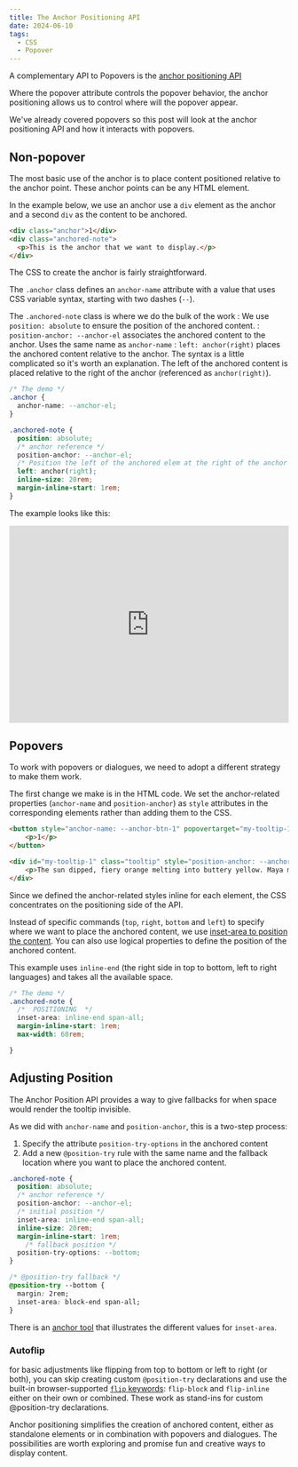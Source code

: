 ```yaml
---
title: The Anchor Positioning API
date: 2024-06-10
tags:
  - CSS
  - Popover
---
```


A complementary API to Popovers is the [anchor positioning API](https://developer.chrome.com/blog/anchor-positioning-api)

Where the popover attribute controls the popover behavior, the anchor positioning allows us to control where will the popover appear.

We've already covered popovers so this post will look at the anchor positioning API and how it interacts with popovers.

## Non-popover

The most basic use of the anchor is to place content positioned relative to the anchor point. These anchor points can be any HTML element.

In the example below, we use an anchor use a `div` element as the anchor and a second `div` as the content to be anchored.

```html
<div class="anchor">1</div>
<div class="anchored-note">
  <p>This is the anchor that we want to display.</p>
</div>
```

The CSS to create the anchor is fairly straightforward.

The `.anchor` class defines an `anchor-name` attribute with a value that uses CSS variable syntax, starting with two dashes (`--`).

The `.anchored-note` class is where we do the bulk of the work
: We use `position: absolute` to ensure the position of the anchored content.
: `position-anchor: --anchor-el` associates the anchored content to the anchor. Uses the same name as `anchor-name`
: `left: anchor(right)` places the anchored content relative to the anchor. The syntax is a little complicated so it's worth an explanation. The left of the anchored content is placed relative to the right of the anchor (referenced as `anchor(right)`).

```css
/* The demo */
.anchor {
  anchor-name: --anchor-el;
}

.anchored-note {
  position: absolute;
  /* anchor reference */
  position-anchor: --anchor-el;
  /* Position the left of the anchored elem at the right of the anchor */
  left: anchor(right);
  inline-size: 20rem;
  margin-inline-start: 1rem;
}
```

The example looks like this:

<iframe height="354.78802490234375" style="width: 100%;" scrolling="no" title="basic anchor positioning example" src="https://codepen.io/caraya/embed/PovzXqX?default-tab=result" frameborder="no" loading="lazy" allowtransparency="true" allowfullscreen="true">
  See the Pen <a href="https://codepen.io/caraya/pen/PovzXqX">
  basic anchor positioning example</a> by Carlos Araya (<a href="https://codepen.io/caraya">@caraya</a>)
  on <a href="https://codepen.io">CodePen</a>.
</iframe>

## Popovers

To work with popovers or dialogues, we need to adopt a different strategy to make them work.

The first change we make is in the HTML code. We set the anchor-related properties (`anchor-name` and `position-anchor`) as `style` attributes in the corresponding elements rather than adding them to the CSS.

```html
<button style="anchor-name: --anchor-btn-1" popovertarget="my-tooltip-1">
    <p>1</p>
</button>

<div id="my-tooltip-1" class="tooltip" style="position-anchor: --anchor-btn-1" popover>
	<p>The sun dipped, fiery orange melting into buttery yellow. Maya mirrored the hues on canvas, each stroke bittersweet – fleeting beauty, a day gone. Yet, she painted on, for in those streaks lay the promise of a new dawn.</p>
</div>
```

Since we defined the anchor-related styles inline for each element, the CSS concentrates on the positioning side of the API.

Instead of specific commands (`top`, `right`, `bottom` and `left`) to specify where we want to place the anchored content, we use [inset-area to position the content](https://developer.chrome.com/blog/anchor-positioning-api#position_with_inset-area). You can also use logical properties to define the position of the anchored content.

This example uses `inline-end` (the right side in top to bottom, left to right languages) and takes all the available space.

```css
/* The demo */
.anchored-note {
  /*  POSITIONING  */
  inset-area: inline-end span-all;
  margin-inline-start: 1rem;
  max-width: 60rem;

}
```

## Adjusting Position

The Anchor Position API provides a way to give fallbacks for when space would render the tooltip invisible.

As we did with `anchor-name` and `position-anchor`, this is a two-step process:

1. Specify the attribute `position-try-options` in the anchored content
2. Add a new `@position-try` rule with the same name and the fallback location where you want to place the anchored content.

```css
.anchored-note {
  position: absolute;
  /* anchor reference */
  position-anchor: --anchor-el;
  /* initial position */
  inset-area: inline-end span-all;
  inline-size: 20rem;
  margin-inline-start: 1rem;
	/* fallback position */
  position-try-options: --bottom;
}

/* @position-try fallback */
@position-try --bottom {
  margin: 2rem;
  inset-area: block-end span-all;
}
```

There is an [anchor tool](https://anchor-tool.com/) that illustrates the different values for `inset-area`.


### Autoflip

for basic adjustments like flipping from top to bottom or left to right (or both), you can skip creating custom `@position-try` declarations and use the built-in browser-supported [`flip` keywords](https://developer.chrome.com/blog/anchor-positioning-api#anchor_position_auto-flip_keywords): `flip-block` and `flip-inline` either on their own or combined. These work as stand-ins for custom @position-try declarations.

Anchor positioning simplifies the creation of anchored content, either as standalone elements or in combination with popovers and dialogues. The possibilities are worth exploring and promise fun and creative ways to display content.
